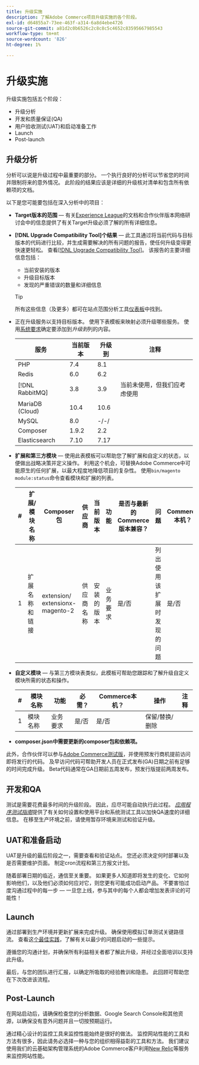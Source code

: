 ```yaml
---
title: 升级实施
description: 了解Adobe Commerce项目升级实施的各个阶段。
exl-id: d64855a7-73ee-463f-a314-6a8d4ebe4726
source-git-commit: a81d2c0b6526c2c8c8c5c4652c83595667985543
workflow-type: tm+mt
source-wordcount: '826'
ht-degree: 1%

---
```


# 升级实施

升级实施包括五个阶段：

- 升级分析
- 开发和质量保证(QA)
- 用户验收测试(UAT)和启动准备工作
- Launch
- Post-launch

## 升级分析

分析可以说是升级过程中最重要的部分。 一个执行良好的分析可以节省您的时间并限制将来的意外情况。 此阶段的结果应该是详细的升级核对清单和包含所有依赖项的文档。

以下是您可能要包括在深入分析中的项目：

- **Target版本的范围** — 有关[Experience League](../../release/release-notes/overview.md)的文档和合作伙伴版本网络研讨会中的信息提供了有关Target升级必须了解的所有详细信息。

- **[!DNL Upgrade Compatibility Tool]个结果** — 此工具通过将当前代码与目标版本的代码进行比较，并生成需要解决的所有问题的报告，使任何升级变得更快速更轻松。 查看[[!DNL Upgrade Compatibility Tool]](../upgrade-compatibility-tool/overview.md)。 该报告的主要详细信息包括：

   - 当前安装的版本
   - 升级目标版本
   - 发现的严重错误的数量和详细信息

  >[!TIP]
  >
  >所有这些信息（及更多）都可在站点范围分析工具[仪表板](../../tools/site-wide-analysis-tool/dashboard.md)中找到。

- 正在升级服务以支持目标版本。 使用下表模板来映射必须升级哪些服务。 使用[系统要求](../../installation/system-requirements.md)确定要添加到&#x200B;_升级到_&#x200B;列的内容。


  | 服务 | 当前版本 | 升级到 | 注释 |
  |-----------------|-----------------|------------|----------------------------------------------------------|
  | PHP | 7.4 | 8.1 |                                                          |
  | Redis | 6.0 | 6.2 |                                                          |
  | [!DNL RabbitMQ] | 3.8 | 3.9 | 当前未使用，但我们应考虑使用 |
  | MariaDB (Cloud) | 10.4 | 10.6 |                                                          |
  | MySQL | 8.0 | -/-/ |                                                          |
  | Composer | 1.9.2 | 2.2 |                                                          |
  | Elasticsearch | 7.10 | 7.17 |                                                          |

- **扩展和第三方模块** — 使用此表模板可以帮助您了解扩展和自定义的状态，以便做出战略决策并定义操作。 利用这个机会，可替换Adobe Commerce中可能原生的任何扩展，以最大程度地降低项目的复杂性。 使用`bin/magento module:status`命令查看模块和扩展的列表。

  | # | 扩展/<br>模块名称 | Composer包 | 供应商 | 当前版本 | 功能 | 是否与最新的<br>Commerce版本兼容？ | 问题 | Commerce本机？ | 操作 | 注释 |
  |---|-----------------------------|------------------------------------|-------------|-------------------|-----------------------|---------------------------------------------|--------------------------------------------------|---------------------|-------------------------|-------|
  | 1 | 扩展名称和链接 | extension/<br>extensionx-magento-2 | 供应商名称 | 安装的版本 | 业务要求 | 是/否 | 列出使用该扩展时发现的问题 | 是/否 | 保留/替换/<br>删除 |       |

- **自定义模块** — 与第三方模块表类似，此模板可帮助您跟踪和了解升级自定义模块所需的状态和操作。

  | # | 模块名称 | 功能 | 必需？ | Commerce本机？ | 操作 | 注释 |
  |---|--------------|-----------------------|-----------|---------------------|---------------------|-------|
  | 1 | 模块名称 | 业务要求 | 是/否 | 是/否 | 保留/替换/删除 |       |

- **composer.json中需要更新的composer包和依赖项。**

此外，合作伙伴可以参与[Adobe Commerce测试版](../../release/beta.md)，并使用预发行商机提前访问即将发行的代码。 及早访问代码可帮助开发人员在正式发布(GA)日期之前有足够的时间完成升级。 Beta代码通常在GA日期前五周发布，预发行版提前两周发布。

## 开发和QA

测试是需要花费最多时间的升级阶段。 因此，应尽可能自动执行此过程。 _[应用程序测试指南](https://developer.adobe.com/commerce/testing/guide/)_&#x200B;提供了有关如何设置和使用平台和系统测试工具以加快QA速度的详细信息。 在移至生产环境之前，请使用暂存环境来测试和验证升级。

## UAT和准备启动

UAT是升级的最后阶段之一，需要查看和验证站点。 您还必须决定何时部署以及是否需要维护页面。 制定cron流程和第三方报文计划。

随着部署日期的临近，通信至关重要。 如果更多人知道即将发生的变化、它如何影响他们，以及他们必须如何应对它，则您更有可能成功启动产品。 不要害怕过度沟通过程中的每一步 — 一旦您上线，参与其中的每个人都会增加发表评论的可能性！

## Launch

通过部署到生产环境并更新扩展来完成升级。 确保使用模拟订单测试关键路径流。 查看这[个最佳实践](../prepare/best-practices.md)，了解有关以最少的问题启动的一些提示。

遵循您的沟通计划，并确保所有利益相关者都了解此升级，并经过全面培训以支持此升级。

最后，与您的团队进行汇报，以确定所吸取的经验教训和隐患。 此回顾可帮助您在下次改进该流程。

## Post-Launch

在网站启动后，请确保检查您的分析数据、Google Search Console和其他资源，以确保没有意外问题并且一切按预期运行。

通过精心设计的监控工具来监控性能始终是很好的做法。 监控网站性能的工具和方法有很多，因此请务必选择一种与您的组织相得益彰的工具和方法。 我们建议使用我们的云基础架构管理系统的Adobe Commerce客户利用[New Relic](https://experienceleague.adobe.com/docs/commerce-cloud-service/user-guide/monitor/new-relic/new-relic-service.html?lang=zh-Hans)等服务来监控网站性能。
